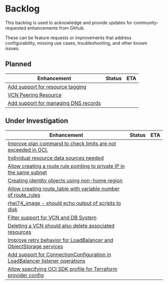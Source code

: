 # Backlog
This backlog is used to acknowledge and provide updates for community-requested enhancements from Github.

These can be feature requests or improvements that address configurability, missing use cases, troubleshooting, and other known issues.

## Planned

Enhancement | Status | ETA
--- | --- | ---
[Add support for resource tagging](https://github.com/oracle/terraform-provider-oci/issues/400) | |
[VCN Peering Resource](https://github.com/oracle/terraform-provider-oci/issues/404) | |
[Add support for managing DNS records](https://github.com/oracle/terraform-provider-oci/issues/417) | |


## Under Investigation

Enhancement | Status | ETA
--- | --- | ---
[Improve plan command to check limits are not exceeded in OCI.](https://github.com/oracle/terraform-provider-oci/issues/241) | |
[Individual resource data sources needed](https://github.com/oracle/terraform-provider-oci/issues/256) | |
[Allow creating a route rule pointing to private IP in the same subnet](https://github.com/oracle/terraform-provider-oci/issues/270) | |
[Creating identity objects using non-home region](https://github.com/oracle/terraform-provider-oci/issues/296) | |
[Allow creating route_table with variable number of route_rules](https://github.com/oracle/terraform-provider-oci/issues/362) | |
[rhel74_image - should echo output of scripts to disk](https://github.com/oracle/terraform-provider-oci/issues/382) | |
[Filter support for VCN and DB System](https://github.com/oracle/terraform-provider-oci/issues/408) | |
[Deleting a VCN should also delete associated resources](https://github.com/oracle/terraform-provider-oci/issues/411) | |
[Improve retry behavior for LoadBalancer and ObjectStorage services](https://github.com/oracle/terraform-provider-oci/issues/415) | |
[Add support for ConnectionConfiguration in LoadBalancer listener operations](https://github.com/oracle/terraform-provider-oci/issues/425) | |
[Allow specifying OCI SDK profile for Terraform provider config](https://github.com/oracle/terraform-provider-oci/issues/426) | |